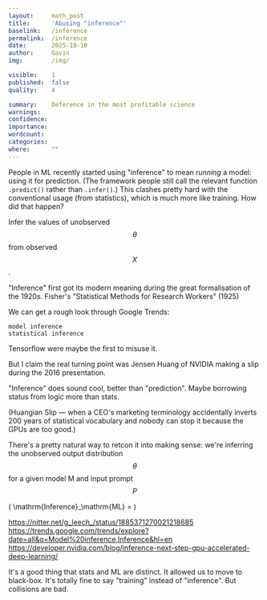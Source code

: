 ```yaml
---
layout:     math_post
title:      'Abusing "inference"'
baselink:   /inference
permalink:  /inference
date:       2025-10-10
author:     Gavin
img:        /img/

visible:    1
published:  false
quality:    4

summary:    Deference in the most profitable science
warnings: 	
confidence: 
importance: 
wordcount:  
categories: 
where:      ""
---
```


People in ML recently started using "inference" to mean _running_ a model: using it for prediction. (The framework people still call the relevant function `.predict()` rather than `.infer()`.) This clashes pretty hard with the conventional usage (from statistics), which is much more like training. How did that happen?

Infer the values of unobserved $$\theta$$ from observed $$X$$.

"Inference" first got its modern meaning during the great formalisation of the 1920s. Fisher's "Statistical Methods for Research Workers" (1925)

We can get a rough look through Google Trends:

	model inference
	statistical inference

Tensorflow were maybe the first to misuse it.

But I claim the real turning point was Jensen Huang of NVIDIA making a slip during the 2016 presentation.

"Inference" does sound cool, better than "prediction". Maybe borrowing status from logic more than stats.

(Huangian Slip — when a CEO's marketing terminology accidentally inverts 200 years of statistical vocabulary and nobody can stop it because the GPUs are too good.)
<!-- Jensen's Law of Semantic Displacement: "Any sufficiently marketed product category will overwrite the academic meaning of whatever word sounds most impressive." -->

There's a pretty natural way to retcon it into making sense: we're inferring the unobserved output distribution $$\theta$$ for a given model M and input prompt $$P$$

\( \mathrm{Inference}_\mathrm{ML} =  \)
<!--  -->
https://nitter.net/g_leech_/status/1885371270021218685
https://trends.google.com/trends/explore?date=all&q=Model%20inference,Inference&hl=en 
https://developer.nvidia.com/blog/inference-next-step-gpu-accelerated-deep-learning/
<!--  -->
It's a good thing that stats and ML are distinct. It allowed us to move to black-box. It's totally fine to say "training" instead of "inference". But collisions are bad.